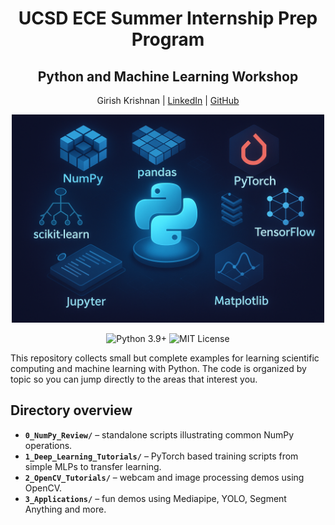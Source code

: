 <h1 align="center">UCSD ECE Summer Internship Prep Program</h1>
<h2 align="center">Python and Machine Learning Workshop</h2>
<p align="center">Girish Krishnan | <a href="https://www.linkedin.com/in/girk">LinkedIn</a> | <a href="https://github.com/Girish-Krishnan">GitHub</a></p>


<p align="center">
    <img src="./assets/main_image.png" alt="" width="500"/>
</p>

<p align="center">
    <img src="https://img.shields.io/badge/python-3.9%2B-blue.svg" alt="Python 3.9+"/>
    <img src="https://img.shields.io/badge/license-MIT-green.svg" alt="MIT License"/>
</p>


This repository collects small but complete examples for learning scientific computing and machine learning with Python. The code is organized by topic so you can jump directly to the areas that interest you.

## Directory overview
- **`0_NumPy_Review/`** – standalone scripts illustrating common NumPy operations.
- **`1_Deep_Learning_Tutorials/`** – PyTorch based training scripts from simple MLPs to transfer learning.
- **`2_OpenCV_Tutorials/`** – webcam and image processing demos using OpenCV.
- **`3_Applications/`** – fun demos using Mediapipe, YOLO, Segment Anything and more.